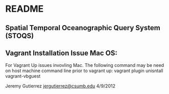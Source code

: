 README
======

Spatial Temporal Oceanographic Query System (STOQS)
---------------------------------------------------
Vagrant Installation Issue Mac OS:
----------------------------------
For Vagrant Up issues invovling Mac. The following command may be need on
host machine command line prior to vagrant up:
	vagrant plugin unisntall vagrant-vbguest

Jeremy Gutierrez
jergutierrez@csumb.edu
4/9/2012
